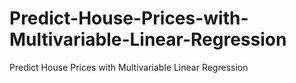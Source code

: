# Predict-House-Prices-with-Multivariable-Linear-Regression
Predict House Prices with Multivariable Linear Regression

